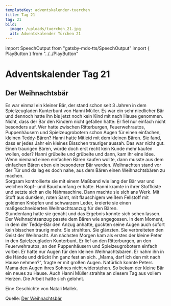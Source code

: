 ```yaml
---
templateKey: adventskalender-tuerchen
title: Tag 21
tag: 21
bild:
  image: /uploads/tuerchen_21.jpg
  alt: Adventskalender Türchen 21
---
```


import SpeechOutput from "gatsby-mdx-tts/SpeechOutput"
import { PlayButton } from "../../PlayButton"

<SpeechOutput id="adventskalender-tag-21" customPlayButton={PlayButton}>

# Adventskalender Tag 21

## Der Weihnachtsbär

Es war einmal ein kleiner Bär, der stand schon seit 3 Jahren in dem Spielzeugladen Kunterbunt von Hanni Müller. Es war ein sehr niedlicher Bär und dennoch hatte ihn bis jetzt noch kein Kind mit nach Hause genommen. Nicht, dass der Bär den Kindern nicht gefallen hätte: Er fiel nur einfach nicht besonders auf. Wer hatte zwischen Ritterburgen, Feuerwehrautos, Puppenhäusern und Spielzeugrobotern schon Augen für einen einfachen, kleinen Teddy-Bären? Hanni hatte Mitleid mit dem kleinen Bären. Sie fand, dass er jedes Jahr ein kleines Bisschen trauriger aussah. Das war nicht gut. Einen traurigen Bären, würde doch erst recht kein Kunde mehr kaufen wollen, oder? Hanni grübelte und grübelte und dann, kam ihr eine Idee. Wenn niemand einen einfachen Bären kaufen wollte, dann musste aus dem einfachen Bären eben ein besonderer Bär werden. Weihnachten stand vor der Tür und da lag es doch nahe, aus dem Bären einen Weihnachtsbären zu machen.   
 Sorgsam kontrollierte sie mit einem Maßband wie lang der Bär war und welchen Kopf- und Bauchumfang er hatte. Hanni kramte in ihrer Stoffkiste und setzte sich an die Nähmaschine. Dann machte sie sich ans Werk. Mit Stoff aus dunklem, roten Samt, mit flauschigem weißem Fellstoff mit goldenen Knöpfen und schwarzem Leder, kreierte sie einen maßgeschneiderten Weihnachtsanzug für den Bären.   
 Stundenlang hatte sie genäht und das Ergebnis konnte sich sehen lassen. Der Weihnachtsanzug passte dem Bären wie angegossen. In dem Moment, in dem der Teddy-Bär den Anzug anhatte, guckten seine Augen auch sofort kein bisschen traurig mehr. Sie strahlten. Sie glänzten. Sie verbreiteten den Geist der Weihnacht.
Am nächsten Morgen kam als erstes der kleine Peter in den Spielzeugladen Kunterbunt. Er lief an den Ritterburgen, an den Feuerwehrautos, an den Puppenhäusern und Spielzeugrobotern einfach vorbei. Er hatte nur Augen für den kleinen Weihnachtsbären. Er nahm ihn in die Hände und drückt ihn ganz fest an sich. „Mama, darf ich den mit nach Hause nehmen?“, fragte er mit großen Augen. Natürlich konnte Peters Mama den Augen ihres Sohnes nicht widerstehen. So bekam der kleine Bär ein neues zu Hause. Auch Hanni Müller strahlte an diesem Tag aus vollem Herzen. Die Arbeit hatte sich gelohnt.

Eine Geschichte von Natali Mallek.

Quelle: [Der Weihnachtsbär](https://mal-alt-werden.de/der-weihnachtsbaer-eine-kurze-adventsgeschichte/)

</SpeechOutput>

